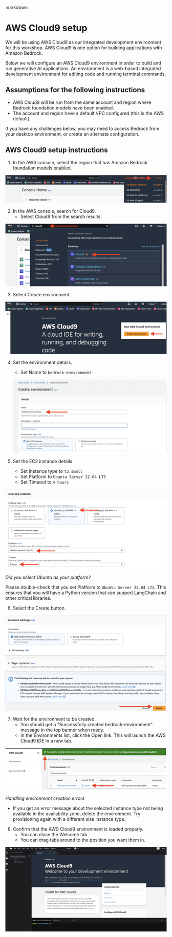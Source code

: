 markdown
# AWS Cloud9 setup

We will be using AWS Cloud9 as our integrated development environment for this workshop. AWS Cloud9 is one option for building applications with Amazon Bedrock.

Below we will configure an AWS Cloud9 environment in order to build and run generative AI applications. An environment is a web-based integrated development environment for editing code and running terminal commands.

## Assumptions for the following instructions

- AWS Cloud9 will be run from the same account and region where Bedrock foundation models have been enabled.
- The account and region have a default VPC configured (this is the AWS default).

If you have any challenges below, you may need to access Bedrock from your desktop environment, or create an alternate configuration.

## AWS Cloud9 setup instructions

1. In the AWS console, select the region that has Amazon Bedrock foundation models enabled.

![Region Select](/Images/Cloud9_setup_image1.png)


2. In the AWS console, search for Cloud9.
   - Select Cloud9 from the search results.

![Cloud9](/Images/Cloud9_setup_image2.png)

3. Select Create environment.

![Create Environment](/Images/Cloud9_setup_image3.png)

4. Set the environment details.
   - Set Name to `bedrock-environment`.

   ![Set Environment](/Images/Cloud9_setup_image4.png)

5. Set the EC2 instance details.
   - Set Instance type to `t3.small`
   - Set Platform to `Ubuntu Server 22.04 LTS`
   - Set Timeout to `4 hours`

![Select EC2](/Images/Cloud9_setup_image5.png)

*Did you select Ubuntu as your platform?*

Please double-check that you set Platform to `Ubuntu Server 22.04 LTS`. This ensures that you will have a Python version that can support LangChain and other critical libraries.

6. Select the Create button.

![Create EC2](/Images/Cloud9_setup_image6.png)

7. Wait for the environment to be created.
   - You should get a "Successfully created bedrock-environment" message in the top banner when ready.
   - In the Environments list, click the Open link. This will launch the AWS Cloud9 IDE in a new tab.

![Create Env](/Images/Cloud9_setup_image7.png)

*Handling environment creation errors*

- If you get an error message about the selected instance type not being available in the availability zone, delete the environment. Try provisioning again with a different size instance type.

8. Confirm that the AWS Cloud9 environment is loaded properly.
   - You can close the Welcome tab
   - You can drag tabs around to the position you want them in.

![Confirm](/Images/Cloud9_setup_image8.png)   

